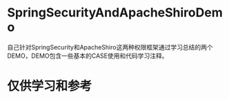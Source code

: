 # SpringSecurityAndApacheShiroDemo
自己针对SpringSecurity和ApacheShiro这两种权限框架通过学习总结的两个DEMO，DEMO包含一些基本的CASE使用和代码学习注释。  

# 仅供学习和参考
